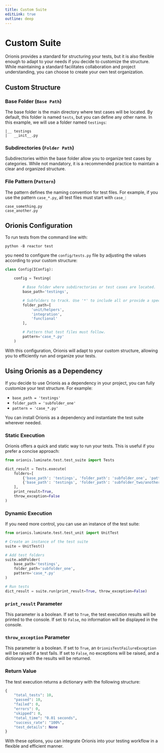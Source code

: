 ```yaml
---
title: Custom Suite
editLink: true
outline: deep
---
```


# Custom Suite

Orionis provides a standard for structuring your tests, but it is also flexible enough to adapt to your needs if you decide to customize the structure. While maintaining a standard facilitates collaboration and project understanding, you can choose to create your own test organization.

## Custom Structure

### Base Folder (`Base Path`)

The base folder is the main directory where test cases will be located. By default, this folder is named `tests`, but you can define any other name. In this example, we will use a folder named `testings`:

```
|__ testings
|   __init__.py
```

### Subdirectories (`Folder Path`)

Subdirectories within the base folder allow you to organize test cases by categories. While not mandatory, it is a recommended practice to maintain a clear and organized structure.

### File Pattern (`Pattern`)

The pattern defines the naming convention for test files. For example, if you use the pattern `case_*.py`, all test files must start with `case_`:

```
case_something.py
case_another.py
```

## Orionis Configuration

To run tests from the command line with:

```
python -B reactor test
```

you need to configure the `config/tests.py` file by adjusting the values according to your custom structure:

```python
class Config(IConfig):

    config = Testing(

        # Base folder where subdirectories or test cases are located.
        base_path='testings',

        # Subfolders to track. Use '*' to include all or provide a specific list.
        folder_path=[
            'unit/helpers',
            'integration',
            'functional'
        ],

        # Pattern that test files must follow.
        pattern='case_*.py'
    )
```

With this configuration, Orionis will adapt to your custom structure, allowing you to efficiently run and organize your tests.

## Using Orionis as a Dependency

If you decide to use Orionis as a dependency in your project, you can fully customize your test structure. For example:

- `base_path = 'testings'`
- `folder_path = 'subfolder_one'`
- `pattern = 'case_*.py'`

You can install Orionis as a dependency and instantiate the test suite wherever needed.

### Static Execution

Orionis offers a quick and static way to run your tests. This is useful if you prefer a concise approach:

```python
from orionis.luminate.test.test_suite import Tests

dict_result = Tests.execute(
    folders=[
        {'base_path': 'testings', 'folder_path': 'subfolder_one', 'pattern': 'case_*.py'},
        {'base_path': 'testings', 'folder_path': 'subfolder_two/another_folder', 'pattern': 'case_*.py'},
    ],
    print_result=True,
    throw_exception=False
)
```

### Dynamic Execution

If you need more control, you can use an instance of the test suite:

```python
from orionis.luminate.test.test_unit import UnitTest

# Create an instance of the test suite
suite = UnitTest()

# Add test folders
suite.addFolder(
    base_path='testings',
    folder_path='subfolder_one',
    pattern='case_*.py'
)

# Run tests
dict_result = suite.run(print_result=True, throw_exception=False)
```

### `print_result` Parameter

This parameter is a boolean. If set to `True`, the test execution results will be printed to the console. If set to `False`, no information will be displayed in the console.

### `throw_exception` Parameter

This parameter is a boolean. If set to `True`, an `OrionisTestFailureException` will be raised if a test fails. If set to `False`, no exceptions will be raised, and a dictionary with the results will be returned.

### Return Value

The test execution returns a dictionary with the following structure:

```python
{
    "total_tests": 10,
    "passed": 10,
    "failed": 0,
    "errors": 0,
    "skipped": 0,
    "total_time": "0.01 seconds",
    "success_rate": "100%",
    "test_details": None
}
```

With these options, you can integrate Orionis into your testing workflow in a flexible and efficient manner.
